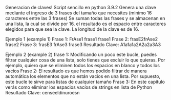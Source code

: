 
Generacion de claves!
Script sencillo en python 3.9.2
Genera una clave mediante el ingreso de 3 frases del tamaño que necesites (minimo 16 caracteres entre las 3 frases)
Se suman todas las frases y se almacenan en una lista, la cual se divide por 16, el resultado es el espacio entre caracteres elegidos para que sea la clave.
La longitud de la clave es de 16.


 Ejemplo 1 (example 1)
Frase 1: FrAse1 frase1 frase1
Frase 2: frasE2frAse2 frase2
Frase 3: frasE3 frAse3 frase3
Resultado Clave: A1a1a1a2A2a2a3A3

Ejemplo 2 (example 2)
frase 1: Modificando un poco este bucle, puedes filtrar cualquier cosa de una lista, solo tienes que excluir lo que quieras. Por ejemplo, quiero que se eliminen todos los espacios en blanco y todos los vacíos
Frase 2: El resultado es que hemos podido filtrar de manera automática los elementos que no están vacíos en una lista. Por supuesto, este bucle te sirve para listas de cualquier tamaño
Frase 3: En este capítulo verás como eliminar los espacios vacíos de strings en lista de Python
Resultado Clave: censeeldinuroesn
